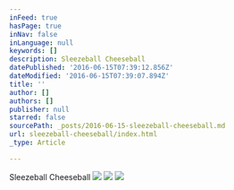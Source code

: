 ```yaml
---
inFeed: true
hasPage: true
inNav: false
inLanguage: null
keywords: []
description: Sleezeball Cheeseball
datePublished: '2016-06-15T07:39:12.856Z'
dateModified: '2016-06-15T07:39:07.894Z'
title: ''
author: []
authors: []
publisher: null
starred: false
sourcePath: _posts/2016-06-15-sleezeball-cheeseball.md
url: sleezeball-cheeseball/index.html
_type: Article

---
```

Sleezeball Cheeseball
![](https://the-grid-user-content.s3-us-west-2.amazonaws.com/35289119-1dee-4536-bfa6-8e525180dbcd.jpg)
![](https://the-grid-user-content.s3-us-west-2.amazonaws.com/d4ce3401-c440-4fba-b280-ab221182a133.jpg)
![](https://the-grid-user-content.s3-us-west-2.amazonaws.com/975b3dfe-3ee3-4b55-abed-31a01c82571b.jpg)